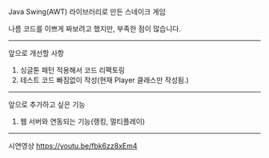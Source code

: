 Java Swing(AWT) 라이브러리로 만든 스네이크 게임

나름 코드를 이쁘게 짜보려고 했지만, 부족한 점이 많습니다.

---

앞으로 개선할 사항

1. 싱글톤 패턴 적용해서 코드 리팩토링
2. 테스트 코드 빠짐없이 작성(현재 Player 클래스만 작성됨.)

---

앞으로 추가하고 싶은 기능

1. 웹 서버와 연동되는 기능(랭킹, 멀티플레이)

---

시연영상
https://youtu.be/fbk6zz8xEm4